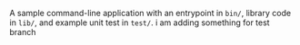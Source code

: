 A sample command-line application with an entrypoint in `bin/`, library code
in `lib/`, and example unit test in `test/`.
i am adding something for  test branch
